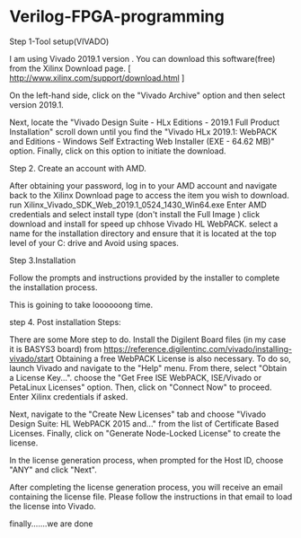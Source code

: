 # Verilog-FPGA-programming

Step 1-Tool setup(VIVADO)

I am using Vivado 2019.1 version .
You can download this software(free) from the Xilinx Download page.  [       http://www.xilinx.com/support/download.html      ]

On the left-hand side, click on the "Vivado Archive" option and then select version 2019.1.
 
 Next, locate the "Vivado Design Suite - HLx Editions - 2019.1 Full Product Installation" 
 scroll down until you find the "Vivado HLx 2019.1: WebPACK and Editions - Windows Self Extracting Web Installer (EXE - 64.62 MB)" option.
 Finally, click on this option to initiate the download.
 
 
Step 2.  Create an account with AMD. 


 After obtaining your password, log in to your AMD account and navigate back to the Xilinx Download page to access the item you wish to download.
 run Xilinx_Vivado_SDK_Web_2019.1_0524_1430_Win64.exe
 Enter AMD credentials and select install type (don't install the Full Image ) click download and install for speed up 
 chhose Vivado HL WebPACK.
select a name for the installation directory and ensure that it is located at the top level of your C: drive and  Avoid using spaces. 

Step 3.Installation

Follow the prompts and instructions provided by the installer to complete the installation process. 

This is goining to take loooooong time.

step 4. Post installation Steps:

There are some More step to do.
Install the Digilent Board files (in my case it is BASYS3 board) from https://reference.digilentinc.com/vivado/installing-vivado/start
Obtaining a free WebPACK License is also necessary. To do so, launch Vivado and navigate to the "Help" menu. From there, select "Obtain a License Key...".
choose the "Get Free ISE WebPACK, ISE/Vivado or PetaLinux Licenses" option. Then, click on "Connect Now" to proceed.
Enter Xilinx credentials if asked.

Next, navigate to the "Create New Licenses" tab and choose "Vivado Design Suite: HL WebPACK 2015 and..." from the list of Certificate Based Licenses. Finally, click on "Generate Node-Locked License" to create the license.

In the license generation process, when prompted for the Host ID, choose "ANY" and click "Next".

After completing the license generation process, you will receive an email containing the license file. Please follow the instructions in that email to load the license into Vivado.



finally.......we are done
